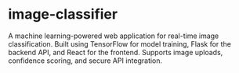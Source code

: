 # image-classifier
A machine learning-powered web application for real-time image classification. Built using TensorFlow for model training, Flask for the backend API, and React for the frontend. Supports image uploads, confidence scoring, and secure API integration.
